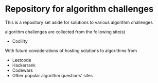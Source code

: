 # Repository for algorithm challenges

This is a repository set aside for solutions to various algorithm challenges

algorithm challenges are collected from the following site(s)

 - Codility

With future considerations of hosting solutions to algorithms from 

 - Leetcode
 - Hackerrank
 - Codewars
 - Other popular algorithm questions' sites
